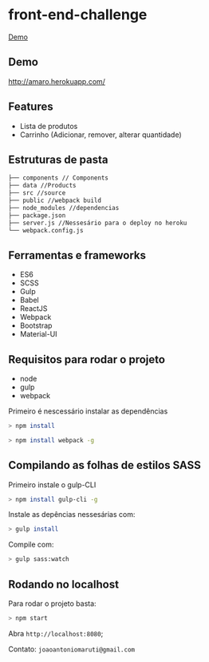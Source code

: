 # front-end-challenge
[Demo](http://amaro.herokuapp.com/)
## Demo
http://amaro.herokuapp.com/

## Features
- Lista de produtos
- Carrinho (Adicionar, remover, alterar quantidade)

## Estruturas de pasta
```sh
├── components // Components
├── data //Products
├── src //source
├── public //webpack build
├── node_modules //dependencias
├── package.json
├── server.js //Nessesário para o deploy no heroku
└── webpack.config.js
```

## Ferramentas e frameworks
- ES6
- SCSS
- Gulp
- Babel
- ReactJS
- Webpack
- Bootstrap
- Material-UI


## Requisitos para rodar o projeto
- node
- gulp
- webpack

Primeiro é nescessário instalar as dependências

```sh
> npm install
```

```sh
> npm install webpack -g 
```


## Compilando as folhas de estilos SASS
Primeiro instale o gulp-CLI
```sh
> npm install gulp-cli -g
```
Instale as depências nessesárias com:
```sh
> gulp install
```
Compile com:
```sh
> gulp sass:watch
```

## Rodando no localhost
Para rodar o projeto basta:

```sh
> npm start
```

Abra `http://localhost:8080`;

Contato: `joaoantoniomaruti@gmail.com`